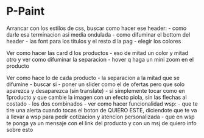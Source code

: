 # P-Paint

Arrancar con los estilos de css, buscar como hacer ese header:
    - como darle esa terminacion asi media ondulada
    - como difuminar el bottom del header
    - las font para los titulos y el resto d la pag
    - elegir los colores


Ver como hacer las card d los productos
    -  eso de mitad un color y mitad otro y ver como difuminar la separacion
    -  hover q haga un mini zoom en el producto


Ver como hace lo de cada producto
    - la separacion a la mitad que se difumine
    - buscar si 
        - poner un slider como el de ofertas pero que solo aparezca y desaparezca (sin translate)
        - si simplemente tocar como en 1producto y  que cambie la imagen con un efecto piola, sin las flechas al costado
        - los dos combinados
    - ver como hacer funcionalidad wsp:
        - que te tire una alerta cuando tocas el boton de QUIERO ESTE, diciendote que te va a llevar a wsp para pedir cotizacion y atencion personalizada
        - que en wsp te ponga ya un mensaje con el link del producto y con un msj de quiero info sobre esto





